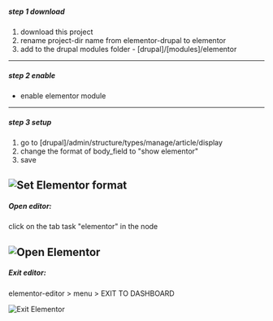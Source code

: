 
##### step 1 download
1. download this project
2. rename project-dir name from elementor-drupal to elementor
3. add to the drupal modules folder - [drupal]/[modules]/elementor

------------


##### step 2 enable
- enable elementor module

------------

##### step 3 setup
1. go to [drupal]/admin/structure/types/manage/article/display
2. change  the format of body_field to "show elementor"
3. save

![Set Elementor format](https://raw.githubusercontent.com/linnovate/elementor-drupal/master/readme-assets/set_format.png "Set Elementor format")
------------
##### Open editor:
click on the tab task "elementor" in the node

![Open Elementor](https://raw.githubusercontent.com/linnovate/elementor-drupal/master/readme-assets/open_elementor.png "Open Elementor")
------------
##### Exit editor:
elementor-editor > menu > EXIT TO DASHBOARD

![Exit Elementor](https://raw.githubusercontent.com/linnovate/elementor-drupal/master/readme-assets/exit_elementor.png "Exit Elementor")

